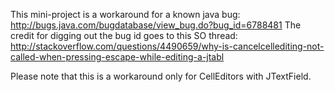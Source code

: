 This mini-project is a workaround for a known java bug: http://bugs.java.com/bugdatabase/view_bug.do?bug_id=6788481
The credit for digging out the bug id goes to this SO thread: http://stackoverflow.com/questions/4490659/why-is-cancelcellediting-not-called-when-pressing-escape-while-editing-a-jtabl

Please note that this is a workaround only for CellEditors with JTextField.

